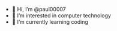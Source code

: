- 👋 Hi, I’m @paul00007
- 👀 I’m interested in computer technology
- 🌱 I’m currently learning coding


<!---
paul00007/paul00007 is a ✨ special ✨ repository because its `README.md` (this file) appears on your GitHub profile.
You can click the Preview link to take a look at your changes.
--->
